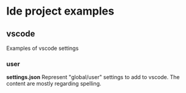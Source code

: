 # Ide project examples

## vscode

Examples of vscode settings

### user

**settings.json** 
Represent "global/user" settings to add to vscode. The content are mostly regarding spelling.



